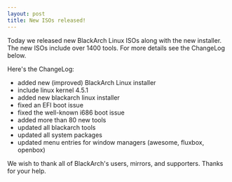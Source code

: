 ```yaml
---
layout: post
title: New ISOs released!
---
```


Today we released new BlackArch Linux ISOs along with the new installer. The new ISOs include over 1400 tools. For more details see the ChangeLog below.

Here's the ChangeLog:

* added new (improved) BlackArch Linux installer
* include linux kernel 4.5.1
* added new blackarch linux installer
* fixed an EFI boot issue
* fixed the well-known i686 boot issue
* added more than 80 new tools
* updated all blackarch tools
* updated all system packages
* updated menu entries for window managers (awesome, fluxbox, openbox)

We wish to thank all of BlackArch's users, mirrors, and supporters. Thanks for your help.